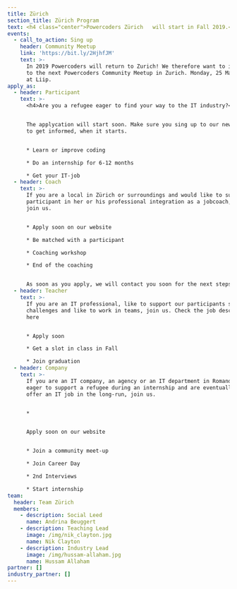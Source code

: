 ```yaml
---
title: Zürich
section_title: Zürich Program
text: <h4 class="center">Powercoders Zürich   will start in Fall 2019.</h4>
events:
  - call_to_action: Sing up
    header: Community Meetup
    link: 'https://bit.ly/2HjhfJM'
    text: >-
      In 2019 Powercoders will return to Zurich! We therefore want to invite you
      to the next Powercoders Community Meetup in Zurich. Monday, 25 March, 6pm
      at Liip.
apply_as:
  - header: Participant
    text: >-
      <h4>Are you a refugee eager to find your way to the IT industry?</h4>


      The applycation will start soon. Make sure you sing up to our newsletter
      to get informed, when it starts.


      * Learn or improve coding 

      * Do an internship for 6-12 months

      * Get your IT-job
  - header: Coach
    text: >-
      If you are a local in Zürich or surroundings and would like to support a
      participant in her or his professional integration as a jobcoach, please
      join us.


      * Apply soon on our website 

      * Be matched with a participant 

      * Coaching workshop 

      * End of the coaching 


      As soon as you apply, we will contact you soon for the next steps.
  - header: Teacher
    text: >-
      If you are an IT professional, like to support our participants solving IT
      challenges and like to work in teams, join us. Check the job description
      here


      * Apply soon

      * Get a slot in class in Fall

      * Join graduation
  - header: Company
    text: >-
      If you are an IT company, an agency or an IT department in Romandie, are
      eager to support a refugee during an internship and are eventually able to
      offer an IT job in the long-run, join us.


      * 


      Apply soon on our website 


      * Join a community meet-up 

      * Join Career Day 

      * 2nd Interviews 

      * Start internship
team:
  header: Team Zürich
  members:
    - description: Social Leed
      name: Andrina Beuggert
    - description: Teaching Lead
      image: /img/nik_clayton.jpg
      name: Nik Clayton
    - description: Industry Lead
      image: /img/hussam-allaham.jpg
      name: Hussam Allaham
partner: []
industry_partner: []
---
```


